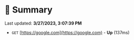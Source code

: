 # 📖 Summary
Last updated: **3/27/2023, 3:07:39 PM**

- `GET` [https://google.com](https://google.com) - **Up** (137ms)
